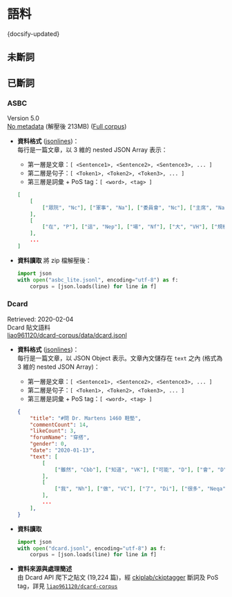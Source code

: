 # 語料

{docsify-updated}


## 未斷詞



## 已斷詞


### ASBC

Version 5.0  
[No metadata](https://drive.google.com/file/d/1rPj_cLwAwnIMZvHSA9ejCgQHJPev6SRQ) (解壓後 213MB)
([Full corpus](https://drive.google.com/file/d/1yIdtvMu8vMpwhgTl9zRTL1Dj8feKEv-G)) 

- **資料格式** ([jsonlines](http://jsonlines.org))：  
	每行是一篇文章，以 3 維的 nested JSON Array 表示：
	- 第一層是文章：`[ <Sentence1>, <Sentence2>, <Sentence3>, ... ]`
	- 第二層是句子：`[ <Token1>, <Token2>, <Token3>, ... ]`
	- 第三層是詞彙 + PoS tag：`[ <word>, <tag> ]` 

	```json
	[
		[
			["眾院", "Nc"], ["軍事", "Na"], ["委員會", "Nc"], ["主席", "Na"], ["亞斯平", "Nb"], ["說", "VE"], ["，", "COMMACATEGORY"]
		], 
		[
			["在", "P"], ["這", "Nep"], ["場", "Nf"], ["大", "VH"], ["規模", "Na"], ["空中", "Nc"], ["攻擊", "Nv"], ["行動", "Na"], ["中", "Ng"], ["，", "COMMACATEGORY"]
		], 
		...
	]
	```
- **資料讀取** 
	將 zip 檔解壓後：
	```python
	import json
	with open("asbc_lite.jsonl", encoding="utf-8") as f:
		corpus = [json.loads(line) for line in f]
	```


### Dcard

Retrieved: 2020-02-04  
Dcard 貼文語料  
[liao961120/dcard-corpus/data/dcard.jsonl](https://github.com/liao961120/dcard-corpus/tree/master/data/dcard.jsonl)

- **資料格式** ([jsonlines](http://jsonlines.org))：  
	每行是一篇文章，以 JSON Object 表示。文章內文儲存在 `text` 之內 (格式為 3 維的 nested JSON Array)：
	- 第一層是文章：`[ <Sentence1>, <Sentence2>, <Sentence3>, ... ]`
	- 第二層是句子：`[ <Token1>, <Token2>, <Token3>, ... ]`
	- 第三層是詞彙 + PoS tag：`[ <word>, <tag> ]` 

	```json
	{
		"title": "#問 Dr. Martens 1460 鞋墊", 
		"commentCount": 14, 
		"likeCount": 3, 
		"forumName": "穿搭", 
		"gender": 0, 
		"date": "2020-01-13",
		"text": [
			[
				["雖然", "Cbb"], ["知道", "VK"], ["可能", "D"], ["會", "D"], ["被", "P"], ...
			],
			[
				["我", "Nh"], ["做", "VC"], ["了", "Di"], ["很多", "Neqa"], ["功課", "Na"], ...
			],
			...
		],
	}
	```
- **資料讀取** 
	```python
    import json
	with open("dcard.jsonl", encoding="utf-8") as f:
		corpus = [json.loads(line) for line in f]
	```
- **資料來源與處理簡述**  
	由 Dcard API 爬下之貼文 (19,224 篇)，經 [ckiplab/ckiptagger](https://github.com/ckiplab/ckiptagger) 斷詞及 PoS tag，詳見 [`liao961120/dcard-corpus`](https://github.com/liao961120/dcard-corpus)